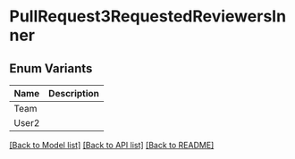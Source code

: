 # PullRequest3RequestedReviewersInner

## Enum Variants

| Name | Description |
|---- | -----|
| Team |  |
| User2 |  |

[[Back to Model list]](../README.md#documentation-for-models) [[Back to API list]](../README.md#documentation-for-api-endpoints) [[Back to README]](../README.md)


